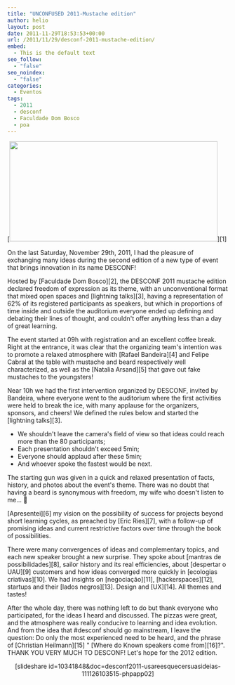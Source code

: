 ```yaml
---
title: "UNCONFUSED 2011-Mustache edition"
author: helio
layout: post
date: 2011-11-29T18:53:53+00:00
url: /2011/11/29/desconf-2011-mustache-edition/
embed:
  - This is the default text
seo_follow:
  - "false"
seo_noindex:
  - "false"
categories:
  - Eventos
tags:
  - 2011
  - desconf
  - Faculdade Dom Bosco
  - poa
---
```


[<img class="aligncenter size-full wp-image-457" src="http://www.helmed.net/blog/wp-content/uploads/2011/11/desconf2011.png" alt="" width="474" height="228" srcset="http://www.helmed.net/blog/wp-content/uploads/2011/11/desconf2011.png 519w, http://www.helmed.net/blog/wp-content/uploads/2011/11/desconf2011-300x144.png 300w" sizes="(max-width: 474px) 100vw, 474px" />][1]

On the last Saturday, November 29th, 2011, I had the pleasure of exchanging many ideas during the second edition of a new type of event that brings innovation in its name DESCONF!

Hosted by [Faculdade Dom Bosco][2], the DESCONF 2011 mustache edition declared freedom of expression as its theme, with an unconventional format that mixed open spaces and [lightning talks][3], having a representation of 62% of its registered participants as speakers, but which in proportions of time inside and outside the auditorium everyone ended up defining and debating their lines of thought, and couldn't offer anything less than a day of great learning.

The event started at 09h with registration and an excellent coffee break. Right at the entrance, it was clear that the organizing team's intention was to promote a relaxed atmosphere with [Rafael Bandeira][4] and Felipe Cabral at the table with mustache and beard respectively well characterized, as well as the [Natalia Arsand][5] that gave out fake mustaches to the youngsters!

Near 10h we had the first intervention organized by DESCONF, invited by Bandeira, where everyone went to the auditorium where the first activities were held to break the ice, with many applause for the organizers, sponsors, and cheers! We defined the rules below and started the [lightning talks][3].

- We shouldn't leave the camera's field of view so that ideas could reach more than the 80 participants;
- Each presentation shouldn't exceed 5min;
- Everyone should applaud after these 5min;
- And whoever spoke the fastest would be next.

The starting gun was given in a quick and relaxed presentation of facts, history, and photos about the event's theme. There was no doubt that having a beard is synonymous with freedom, my wife who doesn't listen to me... 🙂

[Apresentei][6] my vision on the possibility of success for projects beyond short learning cycles, as preached by [Eric Ries][7], with a follow-up of promising ideas and current restrictive factors over time through the book of possibilities.

There were many convergences of ideas and complementary topics, and each new speaker brought a new surprise. They spoke about [mantras de possibilidades][8], sailor history and its real efficiencies, about [despertar o UAU][9] customers and how ideas converged more quickly in [ecologias criativas][10]. We had insights on [negociação][11], [hackerspaces][12], startups and their [lados negros][13]. Design and [UX][14]. All themes and tastes!

After the whole day, there was nothing left to do but thank everyone who participated, for the ideas I heard and discussed. The pizzas were great, and the atmosphere was really conducive to learning and idea evolution. And from the idea that #desconf should go mainstream, I leave the question: Do only the most experienced need to be heard, and the phrase of [Christian Heilmann][15] " [Where do Known speakers come from][16]?". THANK YOU VERY MUCH TO DESCONF! Let's hope for the 2012 edition.

<p style="text-align: center">
  [slideshare id=10341848&doc=desconf2011-usareesquecersuasideias-111126103515-phpapp02]
</p>
